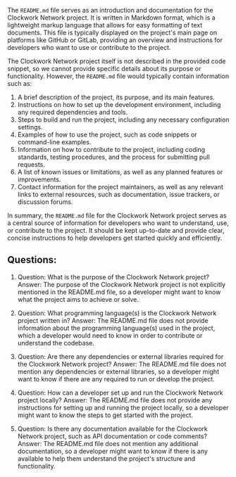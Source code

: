 The `README.md` file serves as an introduction and documentation for the Clockwork Network project. It is written in Markdown format, which is a lightweight markup language that allows for easy formatting of text documents. This file is typically displayed on the project's main page on platforms like GitHub or GitLab, providing an overview and instructions for developers who want to use or contribute to the project.

The Clockwork Network project itself is not described in the provided code snippet, so we cannot provide specific details about its purpose or functionality. However, the `README.md` file would typically contain information such as:

1. A brief description of the project, its purpose, and its main features.
2. Instructions on how to set up the development environment, including any required dependencies and tools.
3. Steps to build and run the project, including any necessary configuration settings.
4. Examples of how to use the project, such as code snippets or command-line examples.
5. Information on how to contribute to the project, including coding standards, testing procedures, and the process for submitting pull requests.
6. A list of known issues or limitations, as well as any planned features or improvements.
7. Contact information for the project maintainers, as well as any relevant links to external resources, such as documentation, issue trackers, or discussion forums.

In summary, the `README.md` file for the Clockwork Network project serves as a central source of information for developers who want to understand, use, or contribute to the project. It should be kept up-to-date and provide clear, concise instructions to help developers get started quickly and efficiently.
## Questions: 
 1. Question: What is the purpose of the Clockwork Network project?
   Answer: The purpose of the Clockwork Network project is not explicitly mentioned in the README.md file, so a developer might want to know what the project aims to achieve or solve.

2. Question: What programming language(s) is the Clockwork Network project written in?
   Answer: The README.md file does not provide information about the programming language(s) used in the project, which a developer would need to know in order to contribute or understand the codebase.

3. Question: Are there any dependencies or external libraries required for the Clockwork Network project?
   Answer: The README.md file does not mention any dependencies or external libraries, so a developer might want to know if there are any required to run or develop the project.

4. Question: How can a developer set up and run the Clockwork Network project locally?
   Answer: The README.md file does not provide any instructions for setting up and running the project locally, so a developer might want to know the steps to get started with the project.

5. Question: Is there any documentation available for the Clockwork Network project, such as API documentation or code comments?
   Answer: The README.md file does not mention any additional documentation, so a developer might want to know if there is any available to help them understand the project's structure and functionality.
    